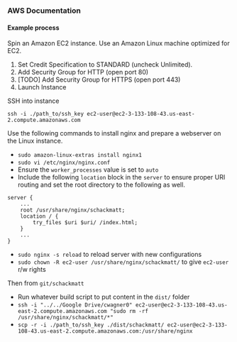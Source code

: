 ### AWS Documentation

#### Example process

Spin an Amazon EC2 instance. Use an Amazon Linux machine optimized for EC2.

1.  Set Credit Specification to STANDARD (uncheck Unlimited).
2.  Add Security Group for HTTP (open port 80)
3.  [TODO] Add Security Group for HTTPS (open port 443)
4.  Launch Instance

SSH into instance

`ssh -i ./path_to/ssh_key ec2-user@ec2-3-133-108-43.us-east-2.compute.amazonaws.com`

Use the following commands to install nginx and prepare a webserver on the Linux instance.

-   `sudo amazon-linux-extras install nginx1`
-   `sudo vi /etc/nginx/nginx.conf`
-   Ensure the `worker_processes` value is set to `auto`
-   Include the following `location` block in the `server` to ensure proper URI routing and set the root directory to the following as well.

```
server {
    ...
    root /usr/share/nginx/schackmatt;
    location / {
        try_files $uri $uri/ /index.html;
    }
    ...
}
```

-   `sudo nginx -s reload` to reload server with new configurations
-   `sudo chown -R ec2-user /usr/share/nginx/schackmatt/` to give `ec2-user` r/w rights

Then from `git/schackmatt`

-   Run whatever build script to put content in the `dist/` folder
-   `ssh -i "../../Google Drive/cwagner0" ec2-user@ec2-3-133-108-43.us-east-2.compute.amazonaws.com "sudo rm -rf /usr/share/nginx/schackmatt/*"`
-   `scp -r -i ./path_to/ssh_key ./dist/schackmatt/ ec2-user@ec2-3-133-108-43.us-east-2.compute.amazonaws.com:/usr/share/nginx`
